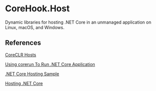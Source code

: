 # CoreHook.Host

Dynamic libraries for hosting .NET Core in an unmanaged application on Linux, macOS, and Windows.

## References

[CoreCLR Hosts](https://github.com/dotnet/coreclr/tree/master/src/coreclr/hosts)

[Using corerun To Run .NET Core Application](https://github.com/dotnet/coreclr/blob/master/Documentation/workflow/UsingCoreRun.md)

[.NET Core Hosting Sample](https://github.com/dotnet/samples/tree/master/core/hosting)

[Hosting .NET Core](https://docs.microsoft.com/en-us/dotnet/core/tutorials/netcore-hosting)